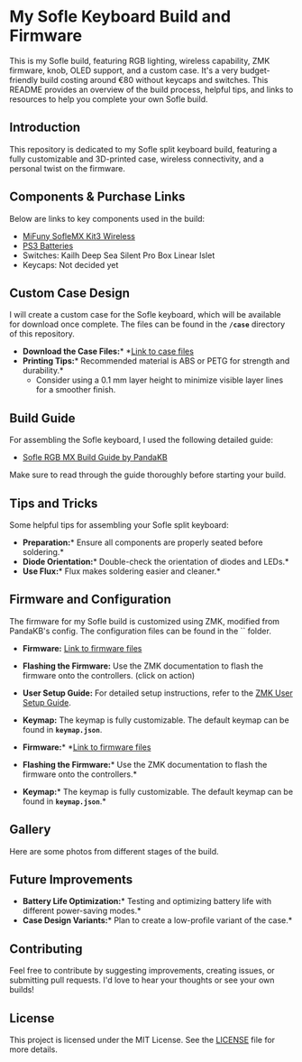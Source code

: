 # My Sofle Keyboard Build and Firmware

This is my Sofle build, featuring RGB lighting, wireless capability, ZMK firmware, knob, OLED support, and a custom case. It's a very budget-friendly build costing around €80 without keycaps and switches. This README provides an overview of the build process, helpful tips, and links to resources to help you complete your own Sofle build.

## Introduction

This repository is dedicated to my Sofle split keyboard build, featuring a fully customizable and 3D-printed case, wireless connectivity, and a personal twist on the firmware.

## Components & Purchase Links

Below are links to key components used in the build:

- [MiFuny SofleMX Kit3 Wireless](https://a.aliexpress.com/_EzIsfqt)
- [PS3 Batteries](https://amzn.eu/d/dv2OsZh)
- Switches: Kailh Deep Sea Silent Pro Box Linear Islet
- Keycaps: Not decided yet

## Custom Case Design

I will create a custom case for the Sofle keyboard, which will be available for download once complete. The files can be found in the **`/case`** directory of this repository.

- **Download the Case Files:**\* \*[Link to case files](/case)
- **Printing Tips:**\* Recommended material is ABS or PETG for strength and durability.\*
  - Consider using a 0.1 mm layer height to minimize visible layer lines for a smoother finish.

## Build Guide

For assembling the Sofle keyboard, I used the following detailed guide:

- [Sofle RGB MX Build Guide by PandaKB](https://pandakb.com/build-guides/sofle-rgb-mx-build-guide/?spm=a2g0s.imconversation.0.0.f3a23e5fCfvQAx)

Make sure to read through the guide thoroughly before starting your build.

## Tips and Tricks

Some helpful tips for assembling your Sofle split keyboard:

- **Preparation:**\* Ensure all components are properly seated before soldering.\*
- **Diode Orientation:**\* Double-check the orientation of diodes and LEDs.\*
- **Use Flux:**\* Flux makes soldering easier and cleaner.\*

## Firmware and Configuration

The firmware for my Sofle build is customized using ZMK, modified from PandaKB's config. The configuration files can be found in the \`\` folder.

- **Firmware:** [Link to firmware files](/firmware)

- **Flashing the Firmware:** Use the ZMK documentation to flash the firmware onto the controllers. (click on action)

- **User Setup Guide:** For detailed setup instructions, refer to the [ZMK User Setup Guide](https://zmk.dev/docs/user-setup).

- **Keymap:** The keymap is fully customizable. The default keymap can be found in **`keymap.json`**.

- **Firmware:**\* \*[Link to firmware files](/firmware)

- **Flashing the Firmware:**\* Use the ZMK documentation to flash the firmware onto the controllers.\*

- **Keymap:**\* The keymap is fully customizable. The default keymap can be found in **`keymap.json`**.\*

## Gallery

Here are some photos from different stages of the build.

## Future Improvements

- **Battery Life Optimization:**\* Testing and optimizing battery life with different power-saving modes.\*
- **Case Design Variants:**\* Plan to create a low-profile variant of the case.\*

## Contributing

Feel free to contribute by suggesting improvements, creating issues, or submitting pull requests. I'd love to hear your thoughts or see your own builds!

## License

This project is licensed under the MIT License. See the [LICENSE](LICENSE) file for more details.
